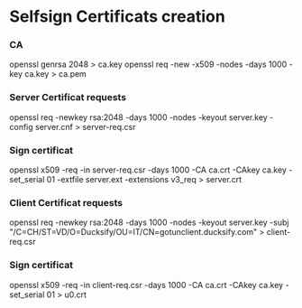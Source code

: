 # Selfsign Certificats creation
### CA
openssl genrsa 2048 > ca.key
openssl req -new -x509 -nodes -days 1000 -key ca.key > ca.pem
### Server Certificat requests 
openssl req -newkey rsa:2048 -days 1000 -nodes -keyout server.key  -config server.cnf   > server-req.csr
### Sign certificat
openssl x509 -req -in server-req.csr -days 1000 -CA ca.crt -CAkey ca.key -set_serial 01 -extfile server.ext  -extensions v3_req > server.crt

### Client Certificat requests 
openssl req -newkey rsa:2048 -days 1000 -nodes -keyout server.key  -subj "/C=CH/ST=VD/O=Ducksify/OU=IT/CN=gotunclient.ducksify.com" > client-req.csr
### Sign certificat
openssl x509 -req -in client-req.csr -days 1000 -CA ca.crt -CAkey ca.key -set_serial 01 > u0.crt